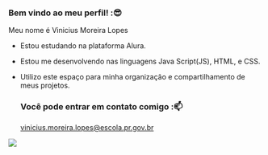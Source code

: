### Bem vindo ao meu perfil! :😎

Meu nome é Vinicius Moreira Lopes

- Estou estudando na plataforma Alura.
- Estou me desenvolvendo nas linguagens Java Script(JS), HTML, e CSS.
- Utilizo este espaço para minha organização e compartilhamento de meus projetos.

  ### Você pode entrar em contato comigo :📫

  vinicius.moreira.lopes@escola.pr.gov.br
  
![](https://media.tenor.com/Dsz-E_RstOUAAAAi/%D1%8D%D0%BF%D0%B4-%D1%8D%D0%BF%D0%BB.gif)
